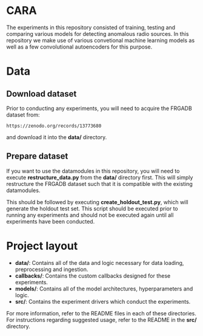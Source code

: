 # CARA
The experiments in this repository consisted of training, testing and comparing various models for detecting anomalous radio sources. In this repository we make use of various convetional machine learning models as well as a few convolutional autoencoders for this purpose. 

# Data
## Download dataset
Prior to conducting any experiments, you will need to acquire the FRGADB dataset from:
```
https://zenodo.org/records/13773680
```
and download it into the **data/** directory.

## Prepare dataset
If you want to use the datamodules in this repository, you will need to execute **restructure_data.py** from the **data/** directory first. This will simply restructure the FRGADB dataset such that it is compatible with the existing datamodules.

This should be followed by executing **create_holdout_test.py**, which will generate the holdout test set. This script should be executed prior to running any experiments and should not be executed again until all experiments have been conducted.

# Project layout
  - **data/**: Contains all of the data and logic necessary for data loading, preprocessing and ingestion.
  - **callbacks/**: Contains the custom callbacks designed for these experiments.
  - **models/**: Contains all of the model architectures, hyperparameters and logic.
  - **src/**: Contains the experiment drivers which conduct the experiments.

For more information, refer to the README files in each of these directories. For instructions regarding suggested usage, refer to the README in the **src/** directory.
